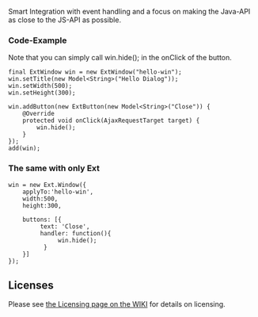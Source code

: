 Smart Integration with event handling and a focus on making the Java-API as close to the JS-API as possible.

### Code-Example ###

Note that you can simply call win.hide(); in the onClick of the button.

```
final ExtWindow win = new ExtWindow("hello-win");
win.setTitle(new Model<String>("Hello Dialog"));
win.setWidth(500);
win.setHeight(300);
				
win.addButton(new ExtButton(new Model<String>("Close")) {
	@Override
	protected void onClick(AjaxRequestTarget target) {
		win.hide();
	}
});
add(win);
```

### The same with only Ext ###
```
win = new Ext.Window({
    applyTo:'hello-win',
    width:500,
    height:300,

    buttons: [{
         text: 'Close',
         handler: function(){
              win.hide();
          }
    }]
});

```

## Licenses ##
Please see [the Licensing page on the WIKI](../../wiki/Licensing) for details on licensing.
